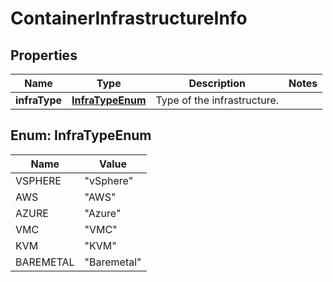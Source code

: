 # ContainerInfrastructureInfo

## Properties
Name | Type | Description | Notes
------------ | ------------- | ------------- | -------------
**infraType** | [**InfraTypeEnum**](#InfraTypeEnum) | Type of the infrastructure. | 

<a name="InfraTypeEnum"></a>
## Enum: InfraTypeEnum
Name | Value
---- | -----
VSPHERE | &quot;vSphere&quot;
AWS | &quot;AWS&quot;
AZURE | &quot;Azure&quot;
VMC | &quot;VMC&quot;
KVM | &quot;KVM&quot;
BAREMETAL | &quot;Baremetal&quot;
